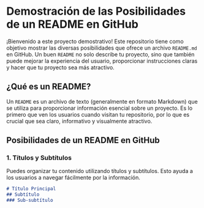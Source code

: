 # Demostración de las Posibilidades de un README en GitHub

¡Bienvenido a este proyecto demostrativo! Este repositorio tiene como objetivo mostrar las diversas posibilidades que ofrece un archivo `README.md` en GitHub. Un buen `README` no solo describe tu proyecto, sino que también puede mejorar la experiencia del usuario, proporcionar instrucciones claras y hacer que tu proyecto sea más atractivo.

## ¿Qué es un README?

Un `README` es un archivo de texto (generalmente en formato Markdown) que se utiliza para proporcionar información esencial sobre un proyecto. Es lo primero que ven los usuarios cuando visitan tu repositorio, por lo que es crucial que sea claro, informativo y visualmente atractivo.

## Posibilidades de un README en GitHub

### 1. **Títulos y Subtítulos**
   Puedes organizar tu contenido utilizando títulos y subtítulos. Esto ayuda a los usuarios a navegar fácilmente por la información.

   ```markdown
   # Título Principal
   ## Subtítulo
   ### Sub-subtítulo
